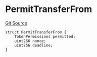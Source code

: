 # PermitTransferFrom
[Git Source](https://github.com/ArrakisFinance/arrakis-modular/blob/b9ae3a6dd7145e0f69f817dcb31abd79f8e19310/src/structs/SPermit2.sol)


```solidity
struct PermitTransferFrom {
    TokenPermissions permitted;
    uint256 nonce;
    uint256 deadline;
}
```

